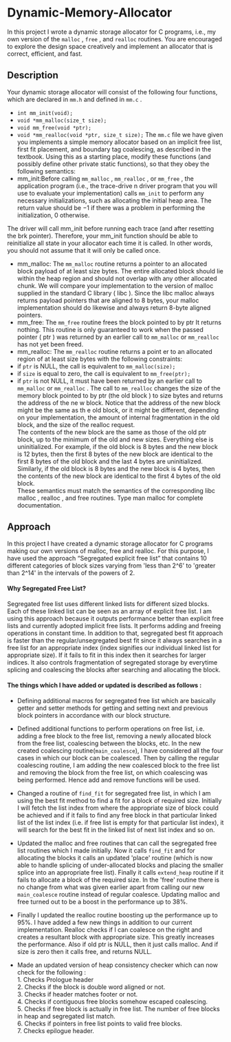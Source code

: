 # Dynamic-Memory-Allocator

In this project I wrote a dynamic storage allocator for C programs, i.e., my
own version of the `malloc`
, 
`free`
, and 
`realloc`
 routines.  You are encouraged to 
explore the design space creatively and implement an allocator 
that is correct, efficient, 
and fast. 
## Description 
Your dynamic storage allocator will consist 
of the following four functions, which are 
declared in 
`mm.h`
 and defined in 
`mm.c`
.   
* `int mm_init(void);`
* `void *mm_malloc(size_t size);`
* `void mm_free(void *ptr);`
* `void *mm_realloc(void *ptr, size_t size);`
The 
`mm.c`
 file we have given you implements a simple memory allocator based on an 
implicit free list, first fit placement, and 
boundary tag coalescing, as described in the 
textbook. Using this as a starting place, modify these functions (and possibly define 
other private 
static
 functions), so that they obey the following semantics:   
* mm_init:Before calling 
`mm_malloc`
, 
`mm_realloc`
, or 
`mm_free`
, the 
application program (i.e., the trace-drive
n driver program that you will use to 
evaluate your implementation) calls 
`mm_init` to perform any necessary 
initializations, such as allocating the initial
 heap area. The return value should be 
−1 if there was a problem in performing the initialization, 0 otherwise.

The driver will call 
mm_init
 before running each trace 
(and after resetting the 
brk
 pointer). Therefore, your 
mm_init 
function should be able to reinitialize 
all state in your allocator each time it is called. In other words, you should not 
assume that it will only be called once. 
* mm_malloc:  The 
`mm_malloc`
 routine returns a pointer
 to an allocated block 
payload of at least 
size
 bytes. The entire allocated block should lie within the 
heap region and should not overlap with
any other allocated chunk. We will 
compare your implementation to the version of 
malloc
supplied in the standard 
C library (
libc
). Since the 
libc
malloc always returns payload pointers that are 
aligned to 8 bytes, your malloc implementation should do likewise and always 
return 8-byte aligned pointers.  
* mm_free:  The 
`mm_free`
 routine frees the block pointed to by 
ptr
It returns 
nothing. This routine is only guaranteed
 to work when the passed pointer (
ptr
) 
was returned by an earlier call to 
`mm_malloc`
or 
`mm_realloc`
 has not yet been 
freed.   
* mm_realloc:  The 
`mm_realloc`
 routine returns a point
er to an allocated 
region of at least 
size 
bytes with the following constraints:   
* if 
`ptr` 
is NULL, the call is equivalent to 
`mm_malloc(size);`  
* if 
`size`
is equal to zero, the call is equivalent to 
`mm_free(ptr);`  
* if 
`ptr`
 is not NULL, it must have been
 returned by an earlier call to 
`mm_malloc`
 or 
`mm_realloc`
.  The call to 
`mm_realloc`
 changes the 
size of the memory block pointed to by 
ptr 
(the 
old block
) to 
size 
bytes and returns the address of the ne
w block. Notice that the address of 
the new block might be the same as th
e old block, or it 
might be different, 
depending on your implementation, the 
amount of internal fragmentation 
in the old block, and the size of the 
realloc
 request.   
The contents of the new block are the same as those of the old 
ptr 
block, 
up to the minimum of the old and 
new sizes. Everything else is 
uninitialized. For example, if the old 
block is 8 bytes and the new block is 
12 bytes, then the first 8 bytes of the 
new block are identical to the first 8 
bytes of the old block and the last 4 
bytes are uninitialized.  Similarly, if 
the old block is 8 bytes and the new block is 4 bytes, then the contents of 
the new block are identical to the first 4 bytes of the old block.   
These semantics must match the 
semantics of the corresponding 
libc malloc
, 
realloc
, and 
free 
routines.  Type 
man malloc 
for complete documentation.

## Approach
In this project I have created a dynamic storage allocator for C programs making our own versions of malloc, free and realloc. For this purpose, I have used the approach “Segregated explicit free list” that contains 10 different categories of block sizes varying from 'less than 2^6' to 'greater than 2^14'  in the intervals of the powers of 2.

#### Why Segregated Free List?
Segregated free list uses different linked lists for different sized blocks. Each of these linked list can be seen as an array of explicit free list. I am using this approach because it outputs performance better than explicit free lists and currently adopted implicit free lists. It performs adding and freeing operations in constant time. In addition to that, segregated best fit approach is faster than the regular/unsegregated best fit since it always searches in a free list for an appropriate index (index signifies our individual linked list for appropriate size). If it fails to fit in this index then it searches for larger indices. It also controls fragmentation of segregated storage by everytime splicing and coalescing the blocks after searching and allocating the block.

#### The things which I have added or updated is described as follows :

* Defining additional macros for segregated free list which are basically getter and setter methods for getting and setting next and previous block pointers in accordance with our block structure.

* Defined additional functions to perform operations on free list, i.e. adding a free block to the free list, removing a newly allocated block from the free list, coalescing between the blocks, etc. In the new created coalescing routine(`main_coalesce`), I have considered all the four cases in which our block can be coalesced. Then by calling the regular coalescing routine, I am adding the new coalesced block to the free list and removing the block from the free list, on which coalescing was being performed. Hence add and remove functions will be used.

* Changed a routine of `find_fit` for segregated free list, in which I am using the best fit method to find a fit for a block of required size. Initially I will fetch the list index from where the appropriate size of block could be achieved and if it fails to find any free block in that particular linked list of the list index (i.e. if free list is empty for that particular list index), it will search for the best fit in the linked list of next list index and so on.

* Updated the malloc and free routines that can call the segregated free list routines which I made initially. Now it calls `find_fit` and for allocating the blocks it calls an updated 'place' routine (which is now able to handle splicing of under-allocated blocks and placing the smaller splice into an appropriate free list). Finally it calls `extend_heap` routine if it fails to allocate a block of the required size. In the 'free' routine there is no change from what was given earlier apart from calling our new `main_coalesce` routine instead of regular coalesce. Updating malloc and free turned out to be a boost in the performance up to 38%. 

* Finally I updated the realloc routine boosting up the performance up to 95%. I have added a few new things in addition to our current implementation. Realloc checks if I can coalesce on the right and creates a resultant block with appropriate size. This greatly increases the performance. Also if old ptr is NULL, then it just calls malloc. And if size is zero then it calls free, and returns NULL.

* Made an updated version of heap consistency checker which can now check for the following : <br>
          1. Checks Prologue header <br>
          2. Checks if the block is double word aligned or not. <br>
          3. Checks if header matches footer or not. <br>
	         4. Checks if contiguous free blocks somehow escaped coalescing. <br>
	         5. Checks if free block is actually in free list. The number of free blocks in heap and segregated list match. <br>
	         6. Checks if pointers in free list points to valid free blocks. <br>
	         7. Checks epilogue header. <br>
